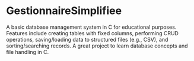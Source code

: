 # GestionnaireSimplifiee
A basic database management system in C for educational purposes. Features include creating tables with fixed columns, performing CRUD operations, saving/loading data to structured files (e.g., CSV), and sorting/searching records. A great project to learn database concepts and file handling in C.
